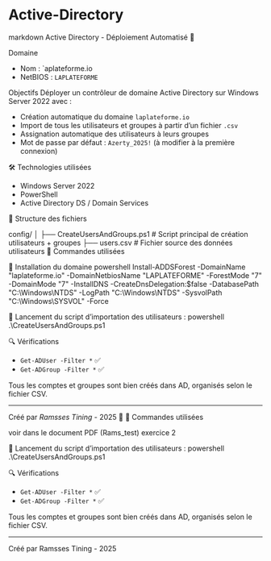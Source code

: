 # Active-Directory
markdown
Active Directory - Déploiement Automatisé 💼

Domaine
- Nom : `aplateforme.io
- NetBIOS : `LAPLATEFORME`

Objectifs
Déployer un contrôleur de domaine Active Directory sur Windows Server 2022 avec :
- Création automatique du domaine `laplateforme.io`
- Import de tous les utilisateurs et groupes à partir d’un fichier `.csv`
- Assignation automatique des utilisateurs à leurs groupes
- Mot de passe par défaut : `Azerty_2025!` (à modifier à la première connexion)

🛠 Technologies utilisées
- Windows Server 2022
- PowerShell
- Active Directory DS / Domain Services

📁 Structure des fichiers


config/
│
├── CreateUsersAndGroups.ps1     # Script principal de création utilisateurs + groupes
├── users.csv                    # Fichier source des données utilisateurs
🔄 Commandes utilisées

📌 Installation du domaine
powershell
Install-ADDSForest -DomainName "laplateforme.io" -DomainNetbiosName "LAPLATEFORME" -ForestMode "7" -DomainMode "7" -InstallDNS -CreateDnsDelegation:$false -DatabasePath "C:\Windows\NTDS" -LogPath "C:\Windows\NTDS" -SysvolPath "C:\Windows\SYSVOL" -Force


📌 Lancement du script d’importation des utilisateurs :
powershell
.\CreateUsersAndGroups.ps1


🔍 Vérifications
- `Get-ADUser -Filter *` ✅
- `Get-ADGroup -Filter *` ✅

Tous les comptes et groupes sont bien créés dans AD, organisés selon le fichier CSV.

---

Créé par *Ramsses Tining* - 2025 💼
🔄 Commandes utilisées

voir dans le document PDF (Rams_test) exercice 2

📌 Lancement du script d’importation des utilisateurs :
powershell
.\CreateUsersAndGroups.ps1

🔍 Vérifications
- `Get-ADUser -Filter *` ✅
- `Get-ADGroup -Filter *` ✅

Tous les comptes et groupes sont bien créés dans AD, organisés selon le fichier CSV.

---

Créé par Ramsses Tining - 2025 
